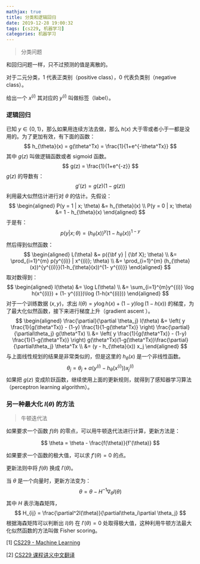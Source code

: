 ```yaml
---
mathjax: true
title: 分类和逻辑回归
date: 2019-12-28 19:00:32
tags: [cs229, 机器学习]
categories: 机器学习
---
```


> 分类问题

和回归问题一样，只不过预测的值是离散的。

对于二元分类，$1$ 代表正类别（positive class），$0$ 代表负类别（negative class）。

给出一个 $x^{(i)}$ 其对应的 $y^{(i)}$ 叫做标签（label）。

<!--more-->


### 逻辑回归

已知 $y\in \{0, 1\}$，那么如果用连续方法去做，那么 $h(x)$ 大于零或者小于一都是没用的。为了更加有效，有下面的函数：
$$
h_{\theta}(x) = g(\theta^Tx) = \frac{1}{1+e^{-\theta^Tx}}
$$
其中 $g(z)$ 叫做逻辑函数或者 sigmoid​ 函数。
$$
g(z) = \frac{1}{1+e^{-z}}
$$
$g(z)$ 的导数有：
$$
g'(z) = g(z)(1-g(z))
$$
利用最大似然估计进行对 $\theta$ 的估计。先假设：
$$
\begin{aligned}
P(y = 1 | x; \theta) &= h_{\theta}(x) \\
P(y = 0 | x; \theta) &= 1 - h_{\theta}(x)
\end{aligned}
$$
于是有：
$$
p(y | x; \theta) = (h_{\theta}(x))^y(1-h_{\theta}(x))^{1-y}
$$
然后得到似然函数：
$$
\begin{aligned}
L(\theta) &= p({\bf y} | {\bf X}; \theta) \\
&= \prod_{i=1}^{m} p(y^{(i)} | x^{(i)}; \theta) \\
&= \prod_{i=1}^{m} (h_{\theta}(x))^{y^{(i)}}(1-h_{\theta}(x))^{1- y^{(i)}}
\end{aligned}
$$
取对数得到：
$$
\begin{aligned}
l(\theta) &= \log L(\theta) \\
&= \sum_{i=1}^{m}y^{(i)} \log h(x^{(i)}) + (1- y^{(i)})\log (1-h(x^{(i)}))
\end{aligned}
$$
对于一个训练数据 $(x, y)$，求出 $l(\theta) = y \log h(x) + (1-y) \log(1-h(x))$ 的梯度，为了最大化似然函数，接下来进行梯度上升（gradient ascent ）。
$$
\begin{aligned}
\frac{\partial}{\partial \theta_j} l(\theta) &= \left( y \frac{1}{g(\theta^Tx)} - (1-y) \frac{1}{1-g(\theta^Tx)} \right) \frac{\partial}{\partial\theta_j} g(\theta^Tx) \\
&= \left( y \frac{1}{g(\theta^Tx)} - (1-y) \frac{1}{1-g(\theta^Tx)} \right) g(\theta^Tx)(1-g(\theta^Tx))\frac{\partial}{\partial\theta_j} \theta^Tx \\
&= (y - h_{\theta}(x)) x_j
\end{aligned}
$$
与上面线性规划的结果是非常类似的，但是这里的 $h_{\theta}(x)$ 是一个非线性函数。
$$
\theta_j = \theta_j + \alpha(y^{(i)} - h_{\theta}(x^{(i)}))x_j^{(i)}
$$
如果把 $g(z)$ 变成阶跃函数，继续使用上面的更新规则，就得到了感知器学习算法（perceptron learning algorithm）。

### 另一种最大化 $l(\theta)$ 的方法

> 牛顿迭代法

如果要求一个函数 $f(\theta)$ 的零点，可以用牛顿迭代法进行计算，更新方法是：

$$
\theta = \theta - \frac{f(\theta)}{f'(\theta)}
$$

如果要求一个函数的极大值，可以求 $f'(\theta) = 0$ 的点。

更新法则中将 $f(\theta)$ 换成 $l'(\theta)$。

当 $\theta$ 是一个向量时，更新方法变为：
$$
\theta = \theta - H^{-1}\nabla_{\theta} l(\theta)
$$
其中 $H$ 表示海森矩阵，
$$
H_{ij} = \frac{\partial^2l(\theta)}{\partial\theta_i\partial \theta_j}
$$
根据海森矩阵可以判断出 $l(\theta)$ 在 $l'(\theta)=0$ 处取得极大值，这种利用牛顿方法最大化似然函数的方法叫做 Fisher scoring。

[1] [CS229 - Machine Learning](https://see.stanford.edu/Course/CS229)

[2] [CS229 课程讲义中文翻译](https://kivy-cn.github.io/Stanford-CS-229-CN/)
